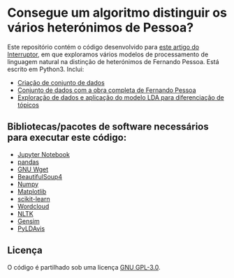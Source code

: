 # Consegue um algoritmo distinguir os vários heterónimos de Pessoa?

Este repositório contém o código desenvolvido para [este artigo do Interruptor](https://interruptor.pt/artigos/conseguem-algoritmos-distinguir-heteronimos-fernando-pessoa), em que exploramos vários modelos de processamento de linguagem natural na distinção de heterónimos de Fernando Pessoa. Está escrito em Python3. Inclui:

- [Criação de conjunto de dados](/como-criar-conjunto-de-dados.ipynb)
- [Conjunto de dados com a obra completa de Fernando Pessoa](/textos-pessoa.csv)
- [Exploração de dados e aplicação do modelo LDA para diferenciação de tópicos](/exploracao-dados-e-pln.ipynb)

## Bibliotecas/pacotes de software necessários para executar este código:
- [Jupyter Notebook](https://jupyter.org/)
- [pandas](https://pandas.pydata.org/)
- [GNU Wget](https://www.gnu.org/software/wget/)
- [BeautifulSoup4](https://www.crummy.com/software/BeautifulSoup/bs4/doc/)
- [Numpy](https://numpy.org/)
- [Matplotlib](https://matplotlib.org/)
- [scikit-learn](https://scikit-learn.org/stable/)
- [Wordcloud](https://amueller.github.io/word_cloud/)
- [NLTK](https://github.com/bmabey/pyLDAvis)
- [Gensim](https://radimrehurek.com/gensim/)
- [PyLDAvis](https://github.com/bmabey/pyLDAvis)

## Licença

O código é partilhado sob uma licença  [GNU GPL-3.0](https://github.com/InterruptorPt/pessoa/blob/master/LICENSE).


